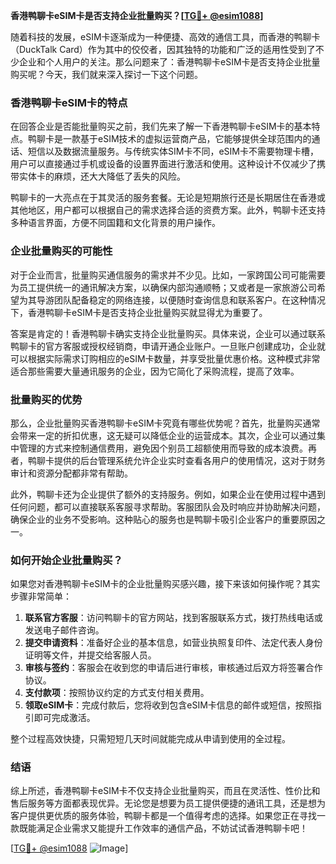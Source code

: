 **香港鸭聊卡eSIM卡是否支持企业批量购买？[[TG💪+ @esim1088](https://t.me/s/esim1088)]**

随着科技的发展，eSIM卡逐渐成为一种便捷、高效的通信工具，而香港的鸭聊卡（DuckTalk Card）作为其中的佼佼者，因其独特的功能和广泛的适用性受到了不少企业和个人用户的关注。那么问题来了：香港鸭聊卡eSIM卡是否支持企业批量购买呢？今天，我们就来深入探讨一下这个问题。

### 香港鸭聊卡eSIM卡的特点

在回答企业是否能批量购买之前，我们先来了解一下香港鸭聊卡eSIM卡的基本特点。鸭聊卡是一款基于eSIM技术的虚拟运营商产品，它能够提供全球范围内的通话、短信以及数据流量服务。与传统实体SIM卡不同，eSIM卡不需要物理卡槽，用户可以直接通过手机或设备的设置界面进行激活和使用。这种设计不仅减少了携带实体卡的麻烦，还大大降低了丢失的风险。

鸭聊卡的一大亮点在于其灵活的服务套餐。无论是短期旅行还是长期居住在香港或其他地区，用户都可以根据自己的需求选择合适的资费方案。此外，鸭聊卡还支持多种语言界面，方便不同国籍和文化背景的用户操作。

### 企业批量购买的可能性

对于企业而言，批量购买通信服务的需求并不少见。比如，一家跨国公司可能需要为员工提供统一的通讯解决方案，以确保内部沟通顺畅；又或者是一家旅游公司希望为其导游团队配备稳定的网络连接，以便随时查询信息和联系客户。在这种情况下，香港鸭聊卡eSIM卡是否支持企业批量购买就显得尤为重要了。

答案是肯定的！香港鸭聊卡确实支持企业批量购买。具体来说，企业可以通过联系鸭聊卡的官方客服或授权经销商，申请开通企业账户。一旦账户创建成功，企业就可以根据实际需求订购相应的eSIM卡数量，并享受批量优惠价格。这种模式非常适合那些需要大量通讯服务的企业，因为它简化了采购流程，提高了效率。

### 批量购买的优势

那么，企业批量购买香港鸭聊卡eSIM卡究竟有哪些优势呢？首先，批量购买通常会带来一定的折扣优惠，这无疑可以降低企业的运营成本。其次，企业可以通过集中管理的方式来控制通信费用，避免因个别员工超额使用而导致的成本浪费。再者，鸭聊卡提供的后台管理系统允许企业实时查看各用户的使用情况，这对于财务审计和资源分配都非常有帮助。

此外，鸭聊卡还为企业提供了额外的支持服务。例如，如果企业在使用过程中遇到任何问题，都可以直接联系客服寻求帮助。客服团队会及时响应并协助解决问题，确保企业的业务不受影响。这种贴心的服务也是鸭聊卡吸引企业客户的重要原因之一。

### 如何开始企业批量购买？

如果您对香港鸭聊卡eSIM卡的企业批量购买感兴趣，接下来该如何操作呢？其实步骤非常简单：

1. **联系官方客服**：访问鸭聊卡的官方网站，找到客服联系方式，拨打热线电话或发送电子邮件咨询。
2. **提交申请资料**：准备好企业的基本信息，如营业执照复印件、法定代表人身份证明等文件，并提交给客服人员。
3. **审核与签约**：客服会在收到您的申请后进行审核，审核通过后双方将签署合作协议。
4. **支付款项**：按照协议约定的方式支付相关费用。
5. **领取eSIM卡**：完成付款后，您将收到包含eSIM卡信息的邮件或短信，按照指引即可完成激活。

整个过程高效快捷，只需短短几天时间就能完成从申请到使用的全过程。

### 结语

综上所述，香港鸭聊卡eSIM卡不仅支持企业批量购买，而且在灵活性、性价比和售后服务等方面都表现优异。无论您是想要为员工提供便捷的通讯工具，还是想为客户提供更优质的服务体验，鸭聊卡都是一个值得考虑的选择。如果您正在寻找一款既能满足企业需求又能提升工作效率的通信产品，不妨试试香港鸭聊卡吧！

[[TG💪+ @esim1088](https://t.me/s/esim1088) ![Image](https://i.postimg.cc/4NQfJmqS/Snipaste-2025-05-13-00-14-12.png)]